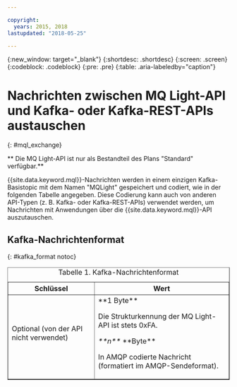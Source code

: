 ```yaml
---

copyright:
  years: 2015, 2018
lastupdated: "2018-05-25"

---
```


{:new_window: target="_blank"}
{:shortdesc: .shortdesc}
{:screen: .screen}
{:codeblock: .codeblock}
{:pre: .pre}
{:table: .aria-labeledby="caption"}

# Nachrichten zwischen MQ Light-API und Kafka- oder Kafka-REST-APIs austauschen
{: #mql_exchange}

** Die MQ Light-API ist nur als Bestandteil des Plans "Standard" verfügbar.**
<br/>

{{site.data.keyword.mql}}-Nachrichten werden in einem einzigen Kafka-Basistopic mit dem Namen "MQLight" gespeichert und codiert, wie in der folgenden Tabelle angegeben. Diese Codierung kann auch von anderen API-Typen (z. B. Kafka- oder Kafka-REST-APIs) verwendet werden, um Nachrichten mit Anwendungen über die
{{site.data.keyword.mql}}-API auszutauschen.

## Kafka-Nachrichtenformat
{: #kafka_format notoc}

<table border='1'>
<caption>Tabelle 1. Kafka-Nachrichtenformat</caption>
  <tr>
    <th> Schlüssel </th>
    <th> Wert </th>
  </tr>
  <tr>
    <td> Optional (von der API nicht verwendet)
	<p></p>
	</td>
    <td>**1 Byte**
	<p>		     Die Strukturkennung der MQ Light-API ist stets 0xFA.</p>
    <p><var class="keyword varname">**n**</var> **Byte**</p>
    <p>		    In AMQP codierte Nachricht (formatiert im AMQP-Sendeformat). </p></td>
  </tr>
</table>



